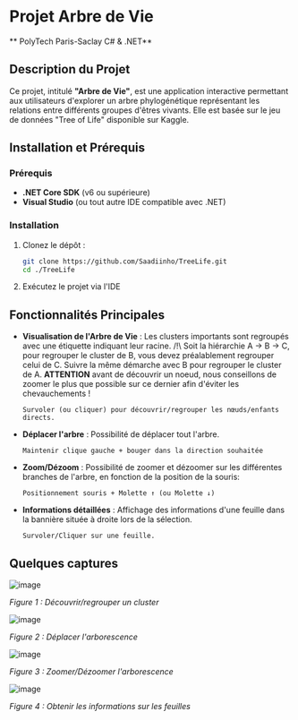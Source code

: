 # Projet Arbre de Vie

** PolyTech Paris-Saclay C# & .NET**

## Description du Projet

Ce projet, intitulé **"Arbre de Vie"**, est une application interactive permettant aux utilisateurs d'explorer un arbre phylogénétique représentant les relations entre différents groupes d'êtres vivants. Elle est basée sur le jeu de données "Tree of Life" disponible sur Kaggle.

## Installation et Prérequis

### Prérequis

- **.NET Core SDK** (v6 ou supérieure)
- **Visual Studio** (ou tout autre IDE compatible avec .NET)

### Installation

1. Clonez le dépôt :
   ```bash
   git clone https://github.com/Saadiinho/TreeLife.git
   cd ./TreeLife
   ```
2. Exécutez le projet via l'IDE


## Fonctionnalités Principales

- **Visualisation de l'Arbre de Vie** : Les clusters importants sont regroupés avec une étiquette indiquant leur racine. /!\ Soit la hiérarchie A -> B -> C, pour regrouper le cluster de B, vous devez préalablement regrouper celui de C. Suivre la même démarche avec B pour regrouper le cluster de A. **ATTENTION** avant de découvrir un noeud, nous conseillons de zoomer le plus que possible sur ce dernier afin d'éviter les chevauchements !				
  
  `Survoler (ou cliquer) pour découvrir/regrouper les nœuds/enfants directs.`

- **Déplacer l'arbre** : Possibilité de déplacer tout l'arbre.
  
  `Maintenir clique gauche + bouger dans la direction souhaitée`

- **Zoom/Dézoom** : Possibilité de zoomer et dézoomer sur les différentes branches de l'arbre, en fonction de la position de la souris:
  
  `Positionnement souris + Molette ↑ (ou Molette ↓)`


- **Informations détaillées** : Affichage des informations d'une feuille dans la bannière située à droite lors de la sélection.
  
  `Survoler/Cliquer sur une feuille.`

## Quelques captures

![image](https://github.com/user-attachments/assets/e4bb5a8f-6505-4690-85e1-5c01e59b8ea9)

*Figure 1 : Découvrir/regrouper un cluster*

![image](https://github.com/user-attachments/assets/8d425011-fd21-4816-871d-e90cc7b7cc26)

*Figure 2 : Déplacer l'arborescence*

![image](https://github.com/user-attachments/assets/b06f4277-670f-4336-b3f6-5a0a21dd5b27)

*Figure 3 : Zoomer/Dézoomer l'arborescence*

![image](https://github.com/user-attachments/assets/3e2d5c69-f482-490f-9b02-0e879d40c75e)

*Figure 4 : Obtenir les informations sur les feuilles*

